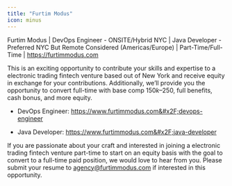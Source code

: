 ```yaml
---
title: "Furtim Modus"
icon: minus
---
```

Furtim Modus | DevOps Engineer - ONSITE&#x2F;Hybrid NYC | Java Developer - Preferred NYC But Remote Considered (Americas&#x2F;Europe) | Part-Time&#x2F;Full-Time | <a href="https:&#x2F;&#x2F;furtimmodus.com" rel="nofollow">https:&#x2F;&#x2F;furtimmodus.com</a>

This is an exciting opportunity to contribute your skills and expertise to a electronic trading fintech venture based out of New York and receive equity in exchange for your contributions. Additionally, we’ll provide you the opportunity to convert full-time with base comp $150k–$250, full benefits, cash bonus, and more equity.

- DevOps Engineer: <a href="https:&#x2F;&#x2F;www.furtimmodus.com&#x2F;devops-engineer" rel="nofollow">https:&#x2F;&#x2F;www.furtimmodus.com&#x2F;devops-engineer</a>

- Java Developer: <a href="https:&#x2F;&#x2F;www.furtimmodus.com&#x2F;java-developer" rel="nofollow">https:&#x2F;&#x2F;www.furtimmodus.com&#x2F;java-developer</a>

If you are passionate about your craft and interested in joining a electronic trading fintech venture part-time to start on an equity basis with the goal to convert to a full-time paid position, we would love to hear from you. Please submit your resume to agency@furtimmodus.com if interested in this opportunity.
